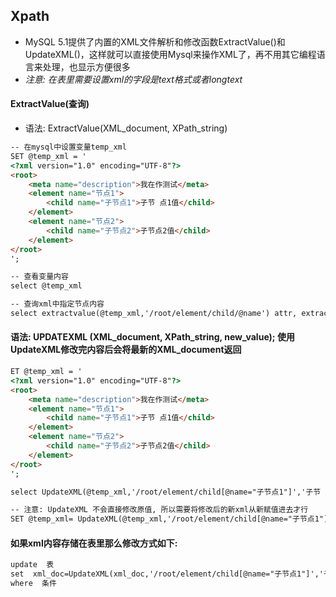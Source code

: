 ## Xpath
- MySQL 5.1提供了内置的XML文件解析和修改函数ExtractValue()和UpdateXML()，这样就可以直接使用Mysql来操作XML了，再不用其它编程语言来处理，也显示方便很多
- *注意: 在表里需要设置xml的字段是text格式或者longtext*

#### ExtractValue(查询)
- 语法: ExtractValue(XML_document, XPath_string)
```html
-- 在mysql中设置变量temp_xml
SET @temp_xml = '
<?xml version="1.0" encoding="UTF-8"?>
<root>
    <meta name="description">我在作测试</meta>
    <element name="节点1">
        <child name="子节点1">子节 点1值</child>
    </element>
    <element name="节点2">
        <child name="子节点2">子节点2值</child>
    </element>  
</root>
';

-- 查看变量内容
select @temp_xml

-- 查询xml中指定节点内容
select extractvalue(@temp_xml,'/root/element/child/@name') attr, extractvalue(@temp_xml,'/root/element/child') value;
```

#### 语法: UPDATEXML (XML_document, XPath_string, new_value); 使用UpdateXML修改完内容后会将最新的XML_document返回
```html
ET @temp_xml = '
<?xml version="1.0" encoding="UTF-8"?>
<root>
    <meta name="description">我在作测试</meta>
    <element name="节点1">
        <child name="子节点1">子节 点1值</child>
    </element>
    <element name="节点2">
        <child name="子节点2">子节点2值</child>
    </element>  
</root>
';

select UpdateXML(@temp_xml,'/root/element/child[@name="子节点1"]','子节 点1值xxx') attr 

-- 注意: UpdateXML 不会直接修改原值, 所以需要将修改后的新xml从新赋值进去才行
SET @temp_xml= UpdateXML(@temp_xml,'/root/element/child[@name="子节点1"]','子节 点1值xxx')
```

#### 如果xml内容存储在表里那么修改方式如下:
```html
update  表 
set  xml_doc=UpdateXML(xml_doc,'/root/element/child[@name="子节点1"]','子节 点1值xxx')  
where  条件
```